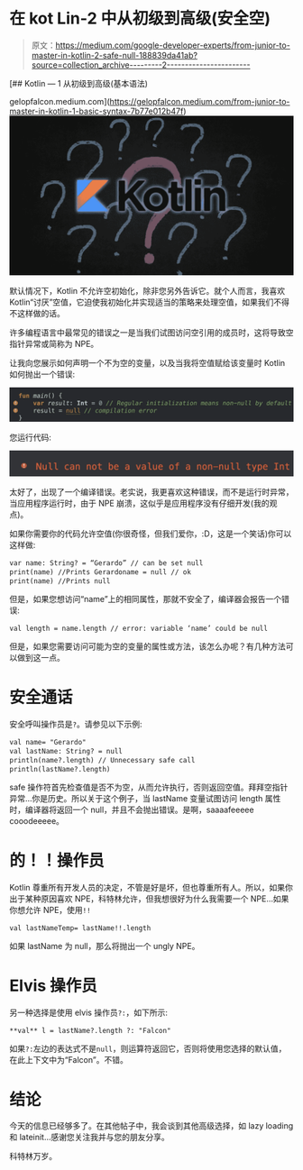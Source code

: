 # 在 kot Lin-2 中从初级到高级(安全空)

> 原文：<https://medium.com/google-developer-experts/from-junior-to-master-in-kotlin-2-safe-null-188839da41ab?source=collection_archive---------2----------------------->

[](https://gelopfalcon.medium.com/from-junior-to-master-in-kotlin-1-basic-syntax-7b77e012b47f) [## Kotlin — 1 从初级到高级(基本语法)

gelopfalcon.medium.com](https://gelopfalcon.medium.com/from-junior-to-master-in-kotlin-1-basic-syntax-7b77e012b47f) ![](img/e7af4766bd8d619f27cd1e9fc8b891f1.png)

默认情况下，Kotlin 不允许空初始化，除非您另外告诉它。就个人而言，我喜欢 Kotlin“讨厌”空值，它迫使我初始化并实现适当的策略来处理空值，如果我们不得不这样做的话。

许多编程语言中最常见的错误之一是当我们试图访问空引用的成员时，这将导致空指针异常或简称为 NPE。

让我向您展示如何声明一个不为空的变量，以及当我将空值赋给该变量时 Kotlin 如何抛出一个错误:

![](img/f9ff67e0f47b2042967007c34d6d8aa1.png)

您运行代码:

![](img/945a3a8c132620787bf7b5060f83d930.png)

太好了，出现了一个编译错误。老实说，我更喜欢这种错误，而不是运行时异常，当应用程序运行时，由于 NPE 崩溃，这似乎是应用程序没有仔细开发(我的观点)。

如果你需要你的代码允许空值(你很奇怪，但我们爱你，:D，这是一个笑话)你可以这样做:

```
var name: String? = “Gerardo” // can be set null
print(name) //Prints Gerardoname = null // ok
print(name) //Prints null
```

但是，如果您想访问“name”上的相同属性，那就不安全了，编译器会报告一个错误:

```
val length = name.length // error: variable ‘name’ could be null
```

但是，如果您需要访问可能为空的变量的属性或方法，该怎么办呢？有几种方法可以做到这一点。

# 安全通话

安全呼叫操作员是`?`。请参见以下示例:

```
val name= "Gerardo"
val lastName: String? = null
println(name?.length) // Unnecessary safe call
println(lastName?.length) 
```

safe 操作符首先检查值是否不为空，从而允许执行，否则返回空值。拜拜空指针异常…你是历史。所以关于这个例子，当 lastName 变量试图访问 length 属性时，编译器将返回一个 null，并且不会抛出错误。是啊，saaaafeeeee cooodeeeee。

# 的！！操作员

Kotlin 尊重所有开发人员的决定，不管是好是坏，但也尊重所有人。所以，如果你出于某种原因喜欢 NPE，科特林允许，但我想很好为什么我需要一个 NPE…如果你想允许 NPE，使用`!!`

```
val lastNameTemp= lastName!!.length
```

如果 lastName 为 null，那么将抛出一个 ungly NPE。

# Elvis 操作员

另一种选择是使用 elvis 操作员`?:`，如下所示:

```
**val** l = lastName?.length ?: "Falcon"
```

如果`?:`左边的表达式不是`null`，则运算符返回它，否则将使用您选择的默认值，在此上下文中为“Falcon”。不错。

# 结论

今天的信息已经够多了。在其他帖子中，我会谈到其他高级选择，如 lazy loading 和 lateinit…感谢您关注我并与您的朋友分享。

科特林万岁。